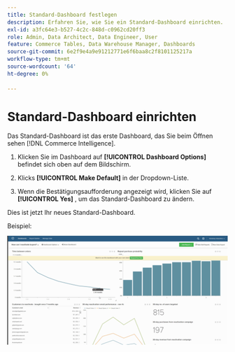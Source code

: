 ```yaml
---
title: Standard-Dashboard festlegen
description: Erfahren Sie, wie Sie ein Standard-Dashboard einrichten.
exl-id: a3fc64e3-b527-4c2c-848d-c0962cd20ff3
role: Admin, Data Architect, Data Engineer, User
feature: Commerce Tables, Data Warehouse Manager, Dashboards
source-git-commit: 6e2f9e4a9e91212771e6f6baa8c2f8101125217a
workflow-type: tm+mt
source-wordcount: '64'
ht-degree: 0%

---
```


# Standard-Dashboard einrichten

Das Standard-Dashboard ist das erste Dashboard, das Sie beim Öffnen sehen [!DNL Commerce Intelligence].

1. Klicken Sie im Dashboard auf **[!UICONTROL Dashboard Options]** befindet sich oben auf dem Bildschirm.

1. Klicks **[!UICONTROL Make Default]** in der Dropdown-Liste.

1. Wenn die Bestätigungsaufforderung angezeigt wird, klicken Sie auf **[!UICONTROL Yes]** , um das Standard-Dashboard zu ändern.

Dies ist jetzt Ihr neues Standard-Dashboard.

Beispiel:

![Standard-Dashboard](../../assets/default_dashboard.gif)
